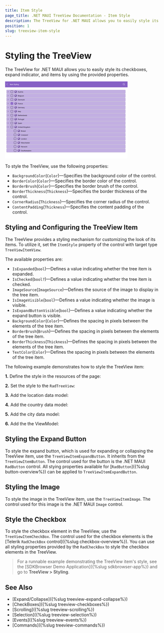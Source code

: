 ```yaml
---
title: Item Style
page_title: .NET MAUI TreeView Documentation - Item Style
description: The TreeView for .NET MAUI allows you to easily style its checkboxes, expand indicator, and items by using the provided properties.
position: 1
slug: treeview-item-style
---
```


# Styling the TreeView

The TreeView for .NET MAUI allows you to easily style its checkboxes, expand indicator, and items by using the provided properties.

![.NET MAUI TreeView Item Style](images/treeview-item-styling.png)

To style the TreeView, use the following properties:

* `BackgroundColor`(`Color`)&mdash;Specifies the background color of the control.
* `BorderColor`(`Color`)&mdash;Specifies the border color of the control.
* `BorderBrush`(`Color`)&mdash;Specifies the border brush of the control.
* `BorderThickness`(`Thickness`)&mdash;Specifies the border thickness of the control.
* `CornerRadius`(`Thickness`)&mdash;Specifies the corner radius of the control.
* `ContentPadding`(`Thickness`)&mdash;Specifies the content padding of the control.

## Styling and Configuring the TreeView Item

The TreeView provides a styling mechanism for customizing the look of its items.
To utilize it, set the `ItemStyle` property of the control with target type `TreeViewItemView`.

The available properties are:

* `IsExpanded`(`bool`)&mdash;Defines a value indicating whether the tree item is expanded.
* `IsChecked`(`bool?`)&mdash;Defines a value indicating whether the tree item is checked.
* `ImageSource`(`ImageSource`)&mdash;Defines the source of the image to display in the tree item.
* `IsImageVisible`(`bool`)&mdash;Defines a value indicating whether the image is visible.
* `IsExpandButtonVisible`(`bool`)&mdash;Defines a value indicating whether the expand button is visible.
* `BackgroundColor`(`Color`)&mdash;Defines the spacing in pixels between the elements of the tree item.
* `BorderBrush`(`Brush`)&mdash;Defines the spacing in pixels between the elements of the tree item.
* `BorderThickness`(`Thickness`)&mdash;Defines the spacing in pixels between the elements of the tree item.
* `TextColor`(`Color`)&mdash;Defines the spacing in pixels between the elements of the tree item.

The following example demonstrates how to style the TreeView item:

**1.** Define the style in the resources of the page: 

<snippet id='treeview-item-styling'/>

**2.** Set the style to the `RadTreeView`:

<snippet id='treeview-styling'/>

**3.** Add the location data model:

<snippet id='treeview-location-model'/>

**4.** Add the country data model:

<snippet id='treeview-country-model'/>

**5.** Add the city data model:

<snippet id='treeview-city-model'/>

**6.** Add the the ViewModel:

<snippet id='treeview-location-viewmodel'/>

## Styling the Expand Button

To style the expand button, which is used for expanding or collapsing the TreeView item, use the `TreeViewItemExpandButton`. It inherits from the `TreeViewItemButton`. The control used for the button is the .NET MAUI `RadButton` control. All stying properties available for [`RadButton`]({%slug button-overview%}) can be applied to `TreeViewItemExpandButton`.

<snippet id='treeview-expand-styling'/>

## Styling the Image

To style the image in the TreeView item, use the `TreeViewItemImage`. The control used for this image is the .NET MAUI `Image` control.

<snippet id='treeview-image-styling'/>

## Style the Checkbox

To style the checkbox element in the TreeView, use the `TreeViewItemCheckBox`. The control used for the checkbox elements is the [Telerik `RadCheckBox` control]({%slug checkbox-overview%}). You can use all styling properties provided by the `RadCheckBox` to style the checkbox elements in the TreeView.

<snippet id='treeview-item-checkbox-styling'/>

> For a runnable example demonstrating the TreeView item's style, see the [SDKBrowser Demo Application]({%slug sdkbrowser-app%}) and go to **TreeView > Styling**.

## See Also

* [Expand/Collapse]({%slug treeview-expand-collapse%})
* [CheckBoxes]({%slug treeview-checkboxes%})
* [Scrolling]({%slug treeview-scrolling%})
* [Selection]({%slug treeview-selection%})
* [Events]({%slug treeview-events%})
* [Commands]({%slug treeview-commands%})